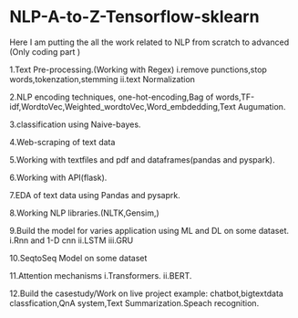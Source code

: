 # NLP-A-to-Z-Tensorflow-sklearn
Here I am putting the all the work related to NLP from scratch to advanced (Only coding part )

1.Text Pre-processing.(Working with Regex)
  i.remove punctions,stop words,tokenzation,stemming
  ii.text Normalization
  
2.NLP encoding techniques,
    one-hot-encoding,Bag of words,TF-idf,WordtoVec,Weighted_wordtoVec,Word_embdedding,Text Augumation.
    
3.classification using Naive-bayes.

4.Web-scraping of text data

5.Working with textfiles and pdf and dataframes(pandas and pyspark).

6.Working with API(flask).

7.EDA of text data using Pandas and pysaprk.

8.Working NLP libraries.(NLTK,Gensim,)

9.Build the model for varies application using ML and DL on some dataset.
  i.Rnn and 1-D cnn
  ii.LSTM
  iii.GRU

10.SeqtoSeq Model on some dataset

11.Attention mechanisms
  i.Transformers.
  ii.BERT.
  
12.Build the casestudy/Work on live project
  example:
  chatbot,bigtextdata classfication,QnA system,Text Summarization.Speach recognition.
  
  
  
  
  
  
  
  
  
  

  


